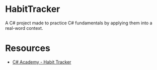 # HabitTracker

A C# project made to practice C# fundamentals by applying them into a real-word context. 

# Resources
- [C# Academy - Habit Tracker](https://www.thecsharpacademy.com/habit-tracker/)